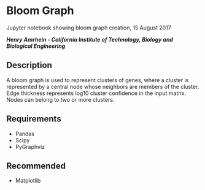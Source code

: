# Bloom Graph

Jupyter notebook showing bloom graph creation, 15 August 2017

***Henry Amrhein - California Institute of Technology, Biology and Biological Engineering***

## Description

A bloom graph is used to represent clusters of genes, where a cluster is
represented by a central node whose neighbors are members of the cluster.
Edge thickness represents log10 cluster confidence in the input matrix.
Nodes can belong to two or more clusters.

## Requirements

* Pandas
* Scipy
* PyGraphviz

## Recommended

* Matplotlib
